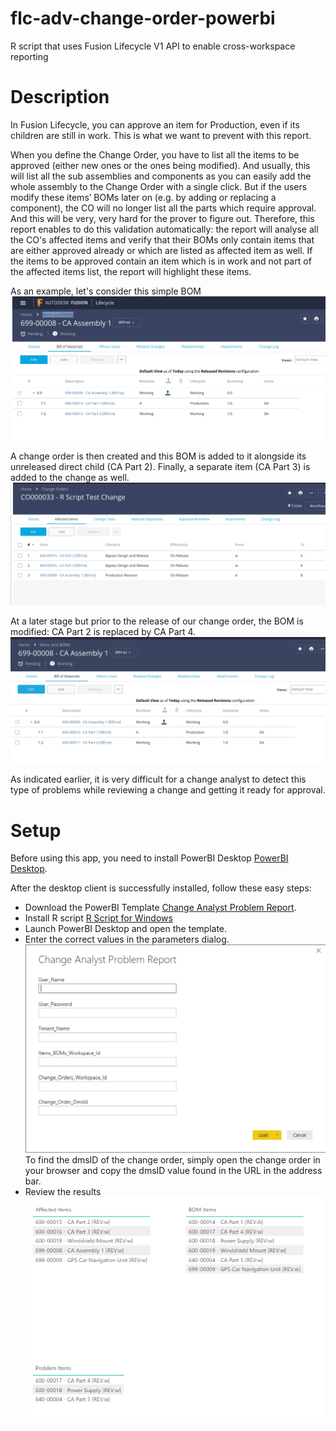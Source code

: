 # flc-adv-change-order-powerbi
R script that uses Fusion Lifecycle V1 API to enable cross-workspace reporting

# Description

In Fusion Lifecycle, you can approve an item for Production, even if its children are still in work. This is what we want to prevent with this report.

When you define the Change Order, you have to list all the items to be approved (either new ones or the ones being modified). And usually, this will list all the sub assemblies and components as you can easily add the whole assembly to the Change Order with a single click. But if the users modify these items’ BOMs later on (e.g. by adding or replacing a component), the CO will no longer list all the parts which require approval. And this will be very, very hard for the prover to figure out. Therefore, this report enables to do this validation automatically: the report will analyse all the CO's affected items and verify that their BOMs only contain items that are either approved already or which are listed as affected item as well. If the items to be approved contain an item which is in work and not part of the affected items list, the report will highlight these items.

As an example, let's consider this simple BOM
![alt text](https://github.com/mazerab/flc-adv-change-order-powerbi/blob/master/www/img/before%20BOM.png)

A change order is then created and this BOM is added to it alongside its unreleased direct child (CA Part 2). Finally, a separate item (CA Part 3) is added to the change as well.
![alt text](https://github.com/mazerab/flc-adv-change-order-powerbi/blob/master/www/img/change%20order.png)

At a later stage but prior to the release of our change order, the BOM is modified: CA Part 2 is replaced by CA Part 4.
![alt text](https://github.com/mazerab/flc-adv-change-order-powerbi/blob/master/www/img/after%20BOM.png)

As indicated earlier, it is very difficult for a change analyst to detect this type of problems while reviewing a change and getting it ready for approval. 

# Setup

Before using this app, you need to install PowerBI Desktop [PowerBI Desktop](https://powerbi.microsoft.com/en-us/desktop/).

After the desktop client is successfully installed, follow these easy steps:

- Download the PowerBI Template [Change Analyst Problem Report](https://github.com/mazerab/flc-adv-change-order-powerbi/blob/master/Change%20Analyst%20Problem%20Report.pbit). 
- Install R script [R Script for Windows](https://docs.microsoft.com/en-us/power-bi/desktop-r-scripts)
- Launch PowerBI Desktop and open the template. 
- Enter the correct values in the parameters dialog.
![alt text](https://github.com/mazerab/flc-adv-change-order-powerbi/blob/master/www/img/PowerBI%20Parameters.png)
  To find the dmsID of the change order, simply open the change order in your browser and copy the dmsID value found in the URL in the address bar.
- Review the results
![alt text](https://github.com/mazerab/flc-adv-change-order-powerbi/blob/master/www/img/Report%20Results.png)
